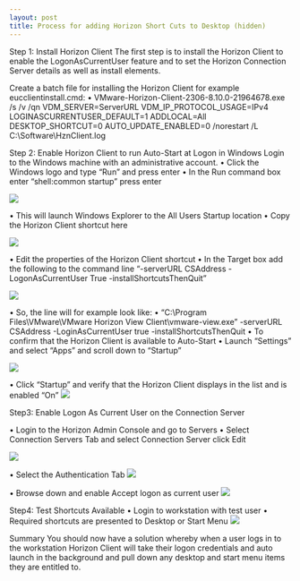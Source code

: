 ```yaml
---
layout: post
title: Process for adding Horizon Short Cuts to Desktop (hidden)
---
```

Step 1: Install Horizon Client
The first step is to install the Horizon Client to enable the LogonAsCurrentUser feature and to set the Horizon Connection Server details as well as install elements.

Create a batch file for installing the Horizon Client for example eucclientinstall.cmd:
•	VMware-Horizon-Client-2306-8.10.0-21964678.exe /s /v /qn VDM_SERVER=ServerURL VDM_IP_PROTOCOL_USAGE=IPv4 LOGINASCURRENTUSER_DEFAULT=1 ADDLOCAL=All DESKTOP_SHORTCUT=0 AUTO_UPDATE_ENABLED=0 /norestart /L C:\Software\HznClient.log

Step 2: Enable Horizon Client to run Auto-Start at Logon in Windows
Login to the Windows machine with an administrative account.
•	Click the Windows logo and type “Run” and press enter
•	In the Run command box enter “shell:common startup” press enter


<img src="{{ site.baseurl }}/images/horizon-client/run.png">

•	This will launch Windows Explorer to the All Users Startup location
•	Copy the Horizon Client shortcut here


<img src="{{ site.baseurl }}/images/horizon-client/startup.png">


•	Edit the properties of the Horizon Client shortcut
•	In the Target box add the following to the command line “-serverURL CSAddress -LogonAsCurrentUser True -installShortcutsThenQuit”

<img src="{{ site.baseurl }}/images/horizon-client/client-properties.png">

•	So, the line will for example look like:
•	“C:\Program Files\VMware\VMware Horizon View Client\vmware-view.exe” -serverURL CSAddress -LoginAsCurrentUser true -installShortcutsThenQuit
•	To confirm that the Horizon Client is available to Auto-Start
•	Launch “Settings” and select “Apps” and scroll down to “Startup”

<img src="{{ site.baseurl }}/images/horizon-client/apps-startup.png">

•	Click “Startup” and verify that the Horizon Client displays in the list and is enabled “On”
<img src="{{ site.baseurl }}/images/horizon-client/apps-startup2.png">

Step3: Enable Logon As Current User on the Connection Server

•	Login to the Horizon Admin Console and go to Servers
•	Select Connection Servers Tab and select Connection Server click Edit

<img src="{{ site.baseurl }}/images/horizon-client/server-properties.png">

•	Select the Authentication Tab
<img src="{{ site.baseurl }}/images/horizon-client/server-auth.png">

•	Browse down and enable Accept logon as current user
<img src="{{ site.baseurl }}/images/horizon-client/server-currentuser.png">

Step4: Test Shortcuts Available
•	Login to workstation with test user
•	Required shortcuts are presented to Desktop or Start Menu
<img src="{{ site.baseurl }}/images/horizon-client/desktop.png">

Summary
You should now have a solution whereby when a user logs in to the workstation Horizon Client will take their logon credentials and auto launch in the background and pull down any desktop and start menu items they are entitled to.
